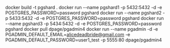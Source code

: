 docker build -t pgshard .
docker run --name pgshard1 -p 5432:5432 -d -e POSTGRES_PASSWORD=password pgshard
docker run --name pgshard2 -p 5433:5432 -d -e POSTGRES_PASSWORD=password pgshard
docker run --name pgshard3 -p 5434:5432 -d -e POSTGRES_PASSWORD=password pgshard
docker pull dpage/pgadmin4
docker run --name pgadmin -d -e PGADMIN_DEFAULT_EMAIL=alicedeadbride@gmail.com -e PGADMIN_DEFAULT_PASSWORD=user1_test -p 5555:80 dpage/pgadmin4